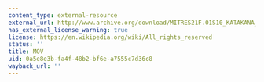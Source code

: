 ```yaml
---
content_type: external-resource
external_url: http://www.archive.org/download/MITRES21F.01S10_KATAKANA_EXERCISES/2c12.mov
has_external_license_warning: true
license: https://en.wikipedia.org/wiki/All_rights_reserved
status: ''
title: MOV
uid: 0a5e8e3b-fa4f-48b2-bf6e-a7555c7d36c8
wayback_url: ''
---
```

